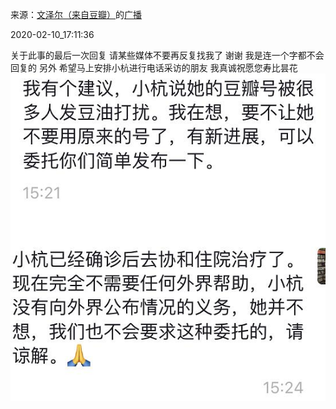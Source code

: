 来源：[文泽尔（来自豆瓣）](https://www.douban.com/people/wenzel/)的[广播](https://www.douban.com/people/wenzel/status/2802321022/)


2020-02-10_17:11:36


关于此事的最后一次回复 请某些媒体不要再反复找我了 谢谢 我是连一个字都不会回复的 另外 希望马上安排小杭进行电话采访的朋友 我真诚祝愿您寿比昙花
![](./pic/2020-02-10_17:11:36-文泽尔的广播1.jpg)  

